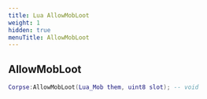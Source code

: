 ```yaml
---
title: Lua AllowMobLoot
weight: 1
hidden: true
menuTitle: AllowMobLoot
---
```

## AllowMobLoot
```lua
Corpse:AllowMobLoot(Lua_Mob them, uint8 slot); -- void
```